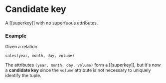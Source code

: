 # Candidate key
A [[superkey]] with no superfuous attributes.

### Example
Given a relation
```
sales(year, month, day, volume)
```

The attributes `(year, month, day, volume)` form a [[superkey]], but it's now a **candidate key** since the `volume` attribute is not necessary to uniquely identify the tuple.
